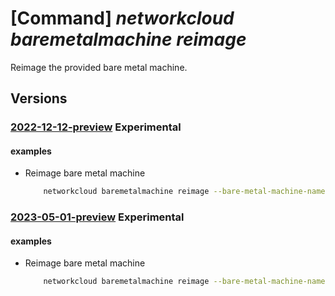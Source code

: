# [Command] _networkcloud baremetalmachine reimage_

Reimage the provided bare metal machine.

## Versions

### [2022-12-12-preview](/Resources/mgmt-plane/L3N1YnNjcmlwdGlvbnMve30vcmVzb3VyY2Vncm91cHMve30vcHJvdmlkZXJzL21pY3Jvc29mdC5uZXR3b3JrY2xvdWQvYmFyZW1ldGFsbWFjaGluZXMve30vcmVpbWFnZQ==/2022-12-12-preview.xml) **Experimental**

<!-- mgmt-plane /subscriptions/{}/resourcegroups/{}/providers/microsoft.networkcloud/baremetalmachines/{}/reimage 2022-12-12-preview -->

#### examples

- Reimage bare metal machine
    ```bash
        networkcloud baremetalmachine reimage --bare-metal-machine-name "bareMetalMachineName" --resource-group "resourceGroupName"
    ```

### [2023-05-01-preview](/Resources/mgmt-plane/L3N1YnNjcmlwdGlvbnMve30vcmVzb3VyY2Vncm91cHMve30vcHJvdmlkZXJzL21pY3Jvc29mdC5uZXR3b3JrY2xvdWQvYmFyZW1ldGFsbWFjaGluZXMve30vcmVpbWFnZQ==/2023-05-01-preview.xml) **Experimental**

<!-- mgmt-plane /subscriptions/{}/resourcegroups/{}/providers/microsoft.networkcloud/baremetalmachines/{}/reimage 2023-05-01-preview -->

#### examples

- Reimage bare metal machine
    ```bash
        networkcloud baremetalmachine reimage --bare-metal-machine-name "bareMetalMachineName" --resource-group "resourceGroupName"
    ```
